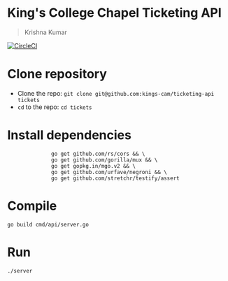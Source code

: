 # King's College Chapel Ticketing API
> Krishna Kumar

[![CircleCI](https://circleci.com/gh/kings-cam/ticketing-api.svg?style=svg)](https://circleci.com/gh/kings-cam/ticketing-api)

# Clone repository
* Clone the repo: `git clone git@github.com:kings-cam/ticketing-api tickets`
* `cd` to the repo: `cd tickets`

# Install dependencies

```
              go get github.com/rs/cors && \
              go get github.com/gorilla/mux && \
              go get gopkg.in/mgo.v2 && \
              go get github.com/urfave/negroni && \
              go get github.com/stretchr/testify/assert
```

# Compile

`go build cmd/api/server.go`

# Run

`./server`
